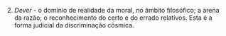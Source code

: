 2. *Dever* - o domínio de realidade da moral, no âmbito filosófico; a arena da razão; o reconhecimento do certo e do errado relativos. Esta é a forma judicial da discriminação cósmica.